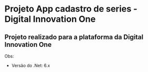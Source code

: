 # Projeto App cadastro de series - Digital Innovation One
## Projeto realizado para a plataforma da Digital Innovation One

Obs: 
- Versão do .Net: 6.x
